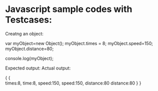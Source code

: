 # Javascript sample codes with Testcases:
Creatng an object:

var myObject=new Object();
myObject.times = 8;
myObject.speed=150;
myObject.distance=80;


console.log(myObject);

Expected output:             Actual output:
              
{                              {                              
  times:8,                       time:8,
  speed:150,                     speed:150,
  distance:80                    distance:80
 }                             }                                                                                       
